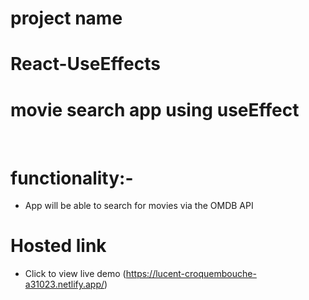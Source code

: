 # project name
# React-UseEffects
# movie search app using useEffect
 
# functionality:-
* App will be able to search for movies via the OMDB API
# Hosted link
   * Click to view live demo (https://lucent-croquembouche-a31023.netlify.app/)


